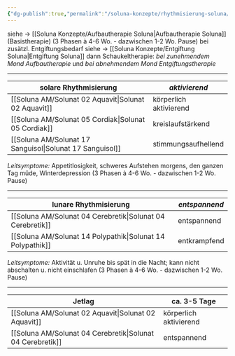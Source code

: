 ```yaml
---
{"dg-publish":true,"permalink":"/soluna-konzepte/rhythmisierung-soluna/"}
---
```


siehe ->  [[Soluna Konzepte/Aufbautherapie Soluna\|Aufbautherapie Soluna]] (Basistherapie)
(3 Phasen à 4-6 Wo. - dazwischen 1-2 Wo. Pause)
bei zusätzl. Entgiftungsbedarf siehe -> [[Soluna Konzepte/Entgiftung Soluna\|Entgiftung Soluna]] 
dann Schaukeltherapie: *bei zunehmendem Mond Aufbautherapie* und *bei abnehmendem Mond Entgiftungstherapie* 
***
**solare Rhythmisierung**  | *aktivierend*       | 
|-------------------------|--------------------|
[[Soluna AM/Solunat 02 Aquavit\|Solunat 02 Aquavit]]      | körperlich aktivierend  |
[[Soluna AM/Solunat 05 Cordiak\|Solunat 05 Cordiak]]      | kreislaufstärkend          | 
[[Soluna AM/Solunat 17 Sanguisol\|Solunat 17 Sanguisol]]   | stimmungsaufhellend  | 

*Leitsymptome:* Appetitlosigkeit, schweres Aufstehen morgens, den ganzen Tag müde, Winterdepression
(3 Phasen à 4-6 Wo. - dazwischen 1-2 Wo. Pause)
***
**lunare Rhythmisierung**  | *entspannend*   |
|--------------------------|------------------|
[[Soluna AM/Solunat 04 Cerebretik\|Solunat 04 Cerebretik]]   | entspannend    | 
[[Soluna AM/Solunat 14 Polypathik\|Solunat 14 Polypathik]]   | entkrampfend   | 
*Leitsymptome:* Aktivität u. Unruhe bis spät in die Nacht; kann nicht abschalten u. nicht einschlafen
(3 Phasen à 4-6 Wo. - dazwischen 1-2 Wo. Pause)
***
**Jetlag**                             | ca. 3-5 Tage  |
|--------------------------|---------------|
[[Soluna AM/Solunat 02 Aquavit\|Solunat 02 Aquavit]]        | körperlich aktivierend   | 
[[Soluna AM/Solunat 04 Cerebretik\|Solunat 04 Cerebretik]]   | entspannend | 
